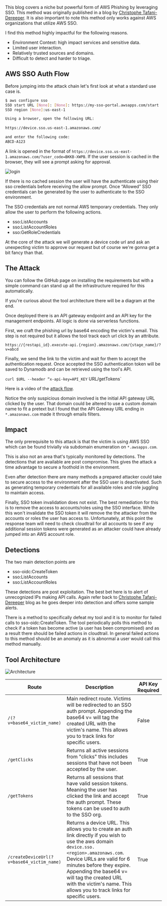 This blog covers a niche but powerful form of AWS Phishing by leveraging SSO. This method was originally published in a blog by [Christophe Tafani-Dereeper](https://blog.christophetd.fr/phishing-for-aws-credentials-via-aws-sso-device-code-authentication/). It is also important to note this method only works against AWS organizations that utilize AWS SSO.

I find this method highly impactful for the following reasons.  

* Environment Context: high impact services and sensitive data.
* Limited user interaction.
* Relatively trusted sources and domains.
* Difficult to detect and harder to triage. 


## AWS SSO Auth Flow


Before jumping into the attack chain let's first look at what a standard use case is. 

```bash
$ aws configure sso
SSO start URL [None]: [None]: https://my-sso-portal.awsapps.com/start
SSO region [None]:us-east-1

Using a browser, open the following URL:
 
https://device.sso.us-east-1.amazonaws.com/

and enter the following code:
ABCD-A123
```


A link is opened in the format of `https://device.sso.us-east-1.amazonaws.com/?user_code=BKKB-XWPB`. If the user session is cached in the browser, they will see a prompt asking for approval.



![login](https://cdn.ruse.tech/imgs/awssomephish/login.png)


If there is no cached session the user will have the authenticate using their sso credentials before receiving the allow prompt. Once “Allowed” SSO credentials can be generated by the user to authenticate to the SSO environment.

The SSO credentials are not normal AWS temporary credentials. They only allow the user to perform the following actions. 

* sso:ListAccounts
* sso:ListAccountRoles
* sso:GetRoleCredentials

At the core of the attack we will generate a device code url and ask an unexpecting victim to approve our request but of course we're gonna get a bit fancy than that.


## The Attack

You can follow the GitHub page on installing the requirements but with a simple command can stand up all the infrastructure required for this automatically.

If you're curious about the tool architecture there will be a diagram at the end. 

Once deployed there is an API gateway endpoint and an API key for the management endpoints. All logic is done via serverless functions. 

First, we craft the phishing url by base64 encoding the victim's email. This step is not required but it allows the tool track each url click by an attribute. 

`https://{restapi_id}.execute-api.{region}.amazonaws.com/{stage_name}/?v=abcd`

Finally, we send the link to the victim and wait for them to accept the authentication request. Once accepted the SSO authentication token will be saved to Dynamodb and can be retrieved using the tool's API.

`curl $URL --header “x-api-key=API_KEY` URL/getTokens`

Here is a video of the [attack flow](http://www.youtube.com/watch?v=LtwLd4R5jsY). 



Notice the only suspicious domain involved is the initial API gateway URL clicked by the user. That domain could be altered to use a custom domain name to fit a pretext but I found that the API Gateway URL ending in `*.amazonaws.com` made it through emails filters.


## Impact

The only prerequisite to this attack is that the victim is using AWS SSO which can be found trivially via subdomain enumeration on `*.awsapps.com`.

This is also not an area that's typically monitored by detections. The detections that are available are post compromise. This gives the attack a time advantage to secure a foothold in the environment.

Even after detection there are many methods a prepared attacker could take to secure access to the environment after the SSO user is deactivated. Such as generating temporary credentials for all available roles and role juggling to maintain access.

Finally, SSO token invalidation does not exist. The best remediation for this is to remove the access to accounts/roles using the SSO interface. While this won't invalidate the SSO token it will remove the the attacker from the accounts or roles the user has access to. Unfortunately, at this point the response team will need to check cloudtrail for all accounts to see if any additional session tokens were generated as an attacker could have already jumped into an AWS account role. 

## Detections 

The two main detection points are

* sso-oidc:CreateToken
* sso:ListAccounts
* sso:ListAccountRoles

These detections are post exploitation. The best bet here is to alert of unrecognized IPs making API calls. Again refer back to [Christophe Tafani-Dereeper](https://blog.christophetd.fr/phishing-for-aws-credentials-via-aws-sso-device-code-authentication/) blog as he goes deeper into detection and offers some sample alerts. 

There is a method to specifically defeat my tool and it is to monitor for failed calls to sso-oidc:CreateToken. The tool periodically polls this method to check if a token has become active (a user has been compromised) and as a result there should be failed actions in cloudtrail. In general failed actions to this method should be an anomaly as it is abnormal a user would call this method manually. 


## Tool Architecture

![Architecture](https://cdn.ruse.tech/imgs/awssomephish/arch.png)


| Route | Description | API Key Required |
| --- | --- | --- |
| `/(?v=base64_victim_name)` | Main redirect route. Victims will be redirected to an SSO auth prompt. Appending the base64 v= will tag the created URL with the victim's name. This allows you to track links for specific users. | False |
| `/getClicks` | Returns all active sessions from "clicks" this includes sessions that have not been accepted by the user. | True |
| `/getTokens` | Returns all sessions that have valid session tokens. Meaning the user has clicked the link and accept the auth prompt. These tokens can be used to auth to the SSO org. | True |
| `/createDeviceUrl(?v=base64_victim_name)` | Returns a device URL. This allows you to create an auth link directly if you wish to use the aws domain `device.sso.<region>.amazonaws.com`. Device URLs are valid for 6 minutes before they expire. Appending the base64 v= will tag the created URL with the victim's name. This allows you to track links for specific users.  | True |

